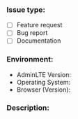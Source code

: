 <!--
    Before opening a new issue, please search through the existing issues to
    see if your topic has already been addressed. Note that you may need to
    remove the "is:open" filter from the search bar to include closed issues.

    Check the appropriate type for your issue below by placing an x between the
    brackets. 

    Please note that issues which do not fall under any of the below categories
    will be closed.
--->
### Issue type:
- [ ] Feature request <!-- Requesting the implementation of a new feature -->
- [ ] Bug report      <!-- Reporting unexpected or erroneous behavior --> 
- [ ] Documentation   <!-- Proposing a modification to the documentation -->

<!--
    Please describe the environment.
-->
### Environment:
* AdminLTE Version:  <!-- Example: 2.4 -->
* Operating System:  <!-- Example: OSX/Android -->
* Browser (Version):  <!-- Example: Chrome (Latest) -->

<!--
    BUG REPORTS must include:
        * Steps or URL needed to reproduce the bug/issue
        * Any relevant error messages (screenshots may also help)
        * A snippet of your markup (where applicable)

    FEATURE REQUESTS must include:
        * A detailed description of the proposed functionality
-->

### Description:
